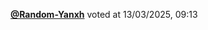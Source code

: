  <a href=https://github.com/Random-Yanxh><strong>@Random-Yanxh</strong></a>  voted  at 13/03/2025, 09:13 
